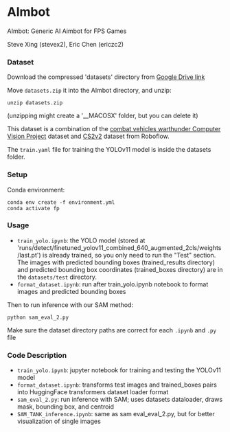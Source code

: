 # AImbot

AImbot: Generic AI Aimbot for FPS Games

Steve Xing (stevex2), Eric Chen (ericzc2)

### Dataset

Download the compressed 'datasets' directory from [Google Drive link](https://drive.google.com/file/d/1QUZ0OfJUlFfdEdf3pQ7ILQWJ4S1RwPRb/view?usp=drive_link)

Move `datasets.zip` it into the AImbot directory, and unzip:
```
unzip datasets.zip
```

(unzipping might create a '__MACOSX' folder, but you can delete it)

This dataset is a combination of the [combat vehicles warthunder Computer Vision Project](https://universe.roboflow.com/warthunder-aehie/combat-vehicles-warthunder) dataset and [CS2v2](https://universe.roboflow.com/miktory/cs2v2) dataset from Roboflow.

The `train.yaml` file for training the YOLOv11 model is inside the datasets folder.

### Setup

Conda environment:
```
conda env create -f environment.yml
conda activate fp
```

### Usage

* `train_yolo.ipynb`: the YOLO model (stored at 'runs/detect/finetuned_yolov11_combined_640_augmented_2cls/weights/last.pt') is already trained, so you only need to run the "Test" section. The images with predicted bounding boxes (trained_results directory) and predicted bounding box coordinates (trained_boxes directory) are in the `datasets/test` directory.
* `format_dataset.ipynb`: run after train_yolo.ipynb notebook to format images and predicted bounding boxes

Then to run inference with our SAM method: 
```
python sam_eval_2.py
```
Make sure the dataset directory paths are correct for each `.ipynb` and `.py` file

### Code Description

* `train_yolo.ipynb`: jupyter notebook for training and testing the YOLOv11 model
* `format_dataset.ipynb`: transforms test images and trained_boxes pairs into HuggingFace transformers dataset loader format
* `sam_eval_2.py`: run inference with SAM; uses datasets dataloader, draws mask, bounding box, and centroid
* `SAM_TANK_inference.ipynb`: same as sam eval_eval_2.py, but for better visualization of single images
